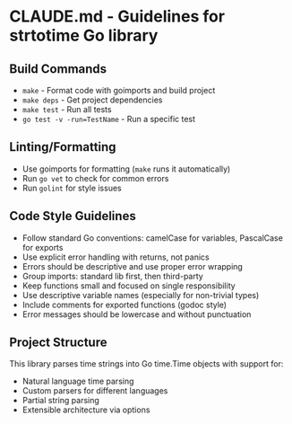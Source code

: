 # CLAUDE.md - Guidelines for strtotime Go library

## Build Commands
- `make` - Format code with goimports and build project
- `make deps` - Get project dependencies
- `make test` - Run all tests
- `go test -v -run=TestName` - Run a specific test

## Linting/Formatting
- Use goimports for formatting (`make` runs it automatically)
- Run `go vet` to check for common errors
- Run `golint` for style issues

## Code Style Guidelines
- Follow standard Go conventions: camelCase for variables, PascalCase for exports
- Use explicit error handling with returns, not panics
- Errors should be descriptive and use proper error wrapping
- Group imports: standard lib first, then third-party
- Keep functions small and focused on single responsibility
- Use descriptive variable names (especially for non-trivial types)
- Include comments for exported functions (godoc style)
- Error messages should be lowercase and without punctuation

## Project Structure
This library parses time strings into Go time.Time objects with support for:
- Natural language time parsing
- Custom parsers for different languages
- Partial string parsing
- Extensible architecture via options